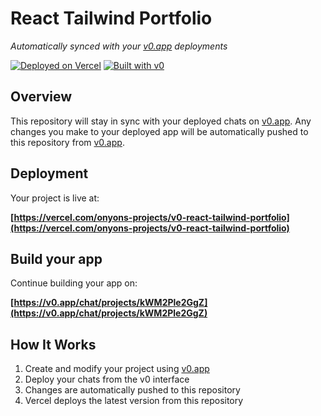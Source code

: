 # React Tailwind Portfolio

_Automatically synced with your [v0.app](https://v0.app) deployments_

[![Deployed on Vercel](https://img.shields.io/badge/Deployed%20on-Vercel-black?style=for-the-badge&logo=vercel)](https://vercel.com/onyons-projects/v0-react-tailwind-portfolio)
[![Built with v0](https://img.shields.io/badge/Built%20with-v0.app-black?style=for-the-badge)](https://v0.app/chat/projects/kWM2Ple2GgZ)

## Overview

This repository will stay in sync with your deployed chats on [v0.app](https://v0.app).
Any changes you make to your deployed app will be automatically pushed to this repository from [v0.app](https://v0.app).

## Deployment

Your project is live at:

**[https://vercel.com/onyons-projects/v0-react-tailwind-portfolio](https://vercel.com/onyons-projects/v0-react-tailwind-portfolio)**

## Build your app

Continue building your app on:

**[https://v0.app/chat/projects/kWM2Ple2GgZ](https://v0.app/chat/projects/kWM2Ple2GgZ)**

## How It Works

1. Create and modify your project using [v0.app](https://v0.app)
2. Deploy your chats from the v0 interface
3. Changes are automatically pushed to this repository
4. Vercel deploys the latest version from this repository

